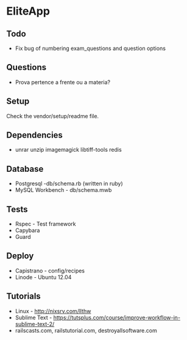 # EliteApp

## Todo

* Fix bug of numbering exam_questions and question options


## Questions

* Prova pertence a frente ou a materia?

## Setup

Check the vendor/setup/readme file.


## Dependencies

* unrar unzip imagemagick libtiff-tools redis


## Database

* Postgresql -db/schema.rb (written in ruby)
* MySQL Workbench - db/schema.mwb


## Tests

* Rspec - Test framework
* Capybara
* Guard


## Deploy

* Capistrano - config/recipes
* Linode - Ubuntu 12.04


## Tutorials

* Linux - http://nixsrv.com/llthw
* Sublime Text - https://tutsplus.com/course/improve-workflow-in-sublime-text-2/
* railscasts.com, railstutorial.com, destroyallsoftware.com
